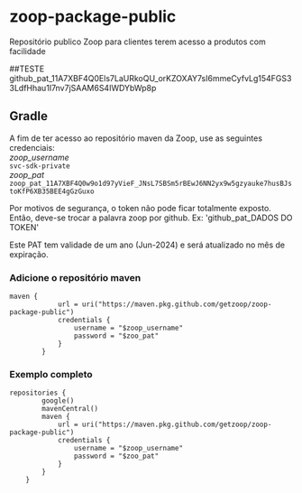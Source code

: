 # zoop-package-public
Repositório publico Zoop para clientes terem acesso a produtos com facilidade

##TESTE
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

## Gradle
A fim de ter acesso ao repositório maven da Zoop, use as seguintes credenciais:
<br />
*_zoop_username_*
<br />
`svc-sdk-private`
<br />
*_zoop_pat_*
<br />
`zoop_pat_11A7XBF4Q0w9o1d97yVieF_JNsL7SBSm5rBEwJ6NN2yx9w5gzyauke7husBJstoKfP6XB35BEE4gGzGuxo`
<br />

Por motivos de segurança, o token não pode ficar totalmente exposto. 
Então, deve-se trocar a palavra zoop por github. Ex: 'github_pat_DADOS DO TOKEN'

Este PAT tem validade de um ano (Jun-2024) e será atualizado no mês de expiração.

### Adicione o repositório maven
```
maven {
            url = uri("https://maven.pkg.github.com/getzoop/zoop-package-public")
            credentials {
                username = "$zoop_username"
                password = "$zoo_pat"
            }
        }
```

### Exemplo completo

```
repositories {
        google()
        mavenCentral()
        maven {
            url = uri("https://maven.pkg.github.com/getzoop/zoop-package-public")
            credentials {
                username = "$zoop_username"
                password = "$zoo_pat"
            }
        }
    }
```
